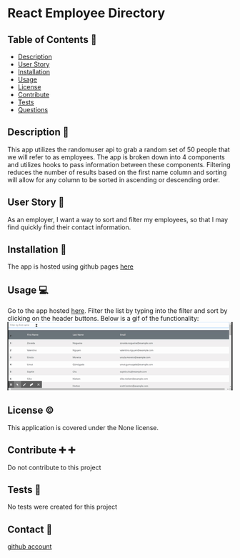 # React Employee Directory

## Table of Contents :book:

- [Description](#description)
- [User Story](#user-story)
- [Installation](#installation)
- [Usage](#usage)
- [License](#license)
- [Contribute](#contribute)
- [Tests](#tests)
- [Questions](#questions)

## Description <a id="description"></a> :page_facing_up:

This app utilizes the randomuser api to grab a random set of 50 people that we will refer to as employees. The app is broken down into 4 components and utilizes hooks to pass information between these components. Filtering reduces the number of results based on the first name column and sorting will allow for any column to be sorted in ascending or descending order.

## User Story <a id="user-story"></a> :woman:

As an employer, I want a way to sort and filter my employees, so that I may find quickly find their contact information.

## Installation <a id="installation"></a> :floppy_disk:

The app is hosted using github pages [here](https://brians-123.github.io/react-employee-directory/)

## Usage <a id="usage"></a> :computer:

Go to the app hosted [here](https://brians-123.github.io/react-employee-directory/). Filter the list by typing into the filter and sort by clicking on the header buttons. Below is a gif of the functionality: ![stuff](./react-app-demo.gif)

## License <a id="license"></a> :copyright:

This application is covered under the None license.

## Contribute <a id="contribute"></a> :heavy_plus_sign: :heavy_plus_sign:

Do not contribute to this project

## Tests <a id="tests"></a> :microscope:

No tests were created for this project

## Contact <a id="questions"></a> :email:

[github account](https://github.com/brians-123)
